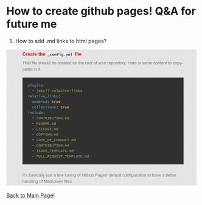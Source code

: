 #  How to create github pages! Q&A for future me

1. How to add .md links to html pages?

<img src="/images/usefultips1.png" alt="drawing" width="500"/>

[Back to Main Page!](/index.html)
